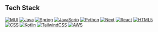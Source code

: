 ## Tech Stack

[![MUI](https://img.shields.io/badge/MUI-%230081CB.svg?style=for-the-badge&logo=mui&logoColor=white)]('https://github.com/Txrmarcos')
[![Java](https://img.shields.io/badge/java-%23ED8B00.svg?style=for-the-badge&logo=openjdk&logoColor=white)]('https://github.com/Txrmarcos')
[![Spring](https://img.shields.io/badge/spring-%236DB33F.svg?style=for-the-badge&logo=spring&logoColor=white)]('https://github.com/Txrmarcos')
[![JavaScrip](	https://img.shields.io/badge/JavaScript-F7DF1E?style=for-the-badge&logo=javascript&logoColor=black)]('https://github.com/Txrmarcos')
[![Python](	https://img.shields.io/badge/Python-14354C?style=for-the-badge&logo=python&logoColor=white)]('https://github.com/Txrmarcos')
[![Next](	https://img.shields.io/badge/Next.js-000?logo=nextdotjs&logoColor=fff&style=for-the-badge)]('https://github.com/Txrmarcos')
[![React](	https://img.shields.io/badge/React-20232A?style=for-the-badge&logo=react&logoColor=61DAFB)]('https://github.com/Txrmarcos')
[![HTML5](	https://img.shields.io/badge/HTML5-E34F26?style=for-the-badge&logo=html5&logoColor=white)]('https://github.com/Txrmarcos')
[![CSS](	https://img.shields.io/badge/CSS3-1572B6?style=for-the-badge&logo=css3&logoColor=white)]('https://github.com/Txrmarcos')
[![Kotlin](https://img.shields.io/badge/kotlin-%237F52FF.svg?style=for-the-badge&logo=kotlin&logoColor=white)]('https://github.com/Txrmarcos')
[![TailwindCSS](https://img.shields.io/badge/tailwindcss-%2338B2AC.svg?style=for-the-badge&logo=tailwind-css&logoColor=white)]('https://github.com/Txrmarcos')
[![AWS](https://img.shields.io/badge/AWS-%23FF9900.svg?style=for-the-badge&logo=amazon-aws&logoColor=white)]('https://github.com/Txrmarcos')

